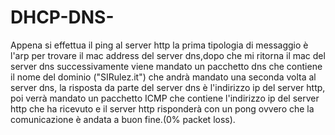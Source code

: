 # DHCP-DNS-
Appena si effettua il ping al server http la prima tipologia di messaggio è l'arp per trovare il mac address del server dns,dopo che mi ritorna il mac del server dns successivamente viene mandato un pacchetto dns che contiene il nome del dominio
("SIRulez.it") che andrà mandato una seconda volta al server dns, la risposta da parte del server dns è l'indirizzo ip del server http, poi verrà mandato un pacchetto ICMP che contiene l'indirizzo ip del server http che ha ricevuto e il server http risponderà con un pong ovvero che la comunicazione è andata a buon fine.(0% packet loss).
